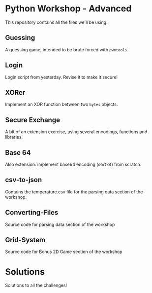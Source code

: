 # Python Workshop - Advanced

This repository contains all the files we'll be using.

## Guessing
A guessing game, intended to be brute forced with `pwntools`.

## Login
Login script from yesterday. Revise it to make it secure! 

## XORer
Implement an XOR function between two `bytes` objects.

## Secure Exchange
A bit of an extension exercise, using several encodings, functions and libraries.

## Base 64
Also extension: implement base64 encoding (sort of) from scratch.

## csv-to-json
Contains the temperature.csv file for the parsing data section of the workshop.

## Converting-Files
Source code for parsing data section of the workshop

## Grid-System
Source code for Bonus 2D Game section of the workshop 

# Solutions
Solutions to all the challenges!
